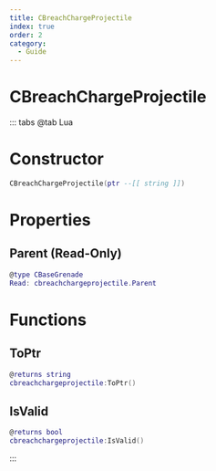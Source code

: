 ```yaml
---
title: CBreachChargeProjectile
index: true
order: 2
category:
  - Guide
---
```


# CBreachChargeProjectile

::: tabs
@tab Lua
# Constructor
```lua
CBreachChargeProjectile(ptr --[[ string ]])
```
# Properties
## Parent (Read-Only)
```lua
@type CBaseGrenade
Read: cbreachchargeprojectile.Parent
```
# Functions
## ToPtr
```lua
@returns string
cbreachchargeprojectile:ToPtr()
```
## IsValid
```lua
@returns bool
cbreachchargeprojectile:IsValid()
```

:::